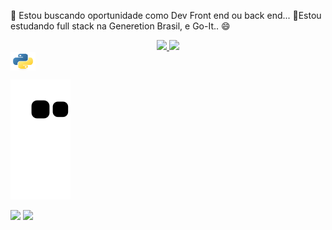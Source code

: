 🔭 Estou buscando oportunidade como Dev Front end ou back end...
🌱Estou estudando full stack na Generetion Brasil, e Go-It..
😄

<div align="center">
  <a href="https://github.com/viniciusbernardoo/viniciusbernardoo">
  <img height="180em" src="https://github-readme-stats.vercel.app/api?username=viniciusbernardoo&show_icons=true&theme=dark&include_all_commits=true&count_private=true"/>
  <img height="180em" src="https://github-readme-stats.vercel.app/api/top-langs/?username=viniciusbernardo&layout=compact&langs_count=7&theme=dark"/>
</div>

  </div>
 
 <img align="center" alt="vinicius-Python" height="30" width="40" src="https://raw.githubusercontent.com/devicons/devicon/master/icons/python/python-original.svg">

 ![Snake animation](https://github.com/rafaballerini/rafaballerini/blob/output/github-contribution-grid-snake.svg)
 
 </div>
 <a href="https://www.instagram.comdasilvavinicius632@gmail.com" target="_blank"><img src="https://img.shields.io/badge/-Instagram-%23E4405F?style=for-the-badge&logo=instagram&logoColor=white" target="_blank"></a>
 <a href="https://www.linkedin.com/in/vin%C3%ADcius-silva-a62506226/" target="_blank"><img src="https://img.shields.io/badge/-LinkedIn-%230077B5?style=for-the-badge&logo=linkedin&logoColor=white" target="_blank"></
